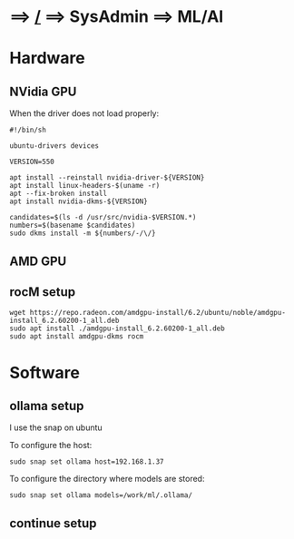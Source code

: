 # ==> [/](Blog) ==> SysAdmin ==> ML/AI

# Hardware

## NVidia GPU

When the driver does not load properly:
```
#!/bin/sh

ubuntu-drivers devices

VERSION=550

apt install --reinstall nvidia-driver-${VERSION}
apt install linux-headers-$(uname -r)
apt --fix-broken install
apt install nvidia-dkms-${VERSION}

candidates=$(ls -d /usr/src/nvidia-$VERSION.*)
numbers=$(basename $candidates)
sudo dkms install -m ${numbers/-/\/}
```


## AMD GPU

## rocM setup

```
wget https://repo.radeon.com/amdgpu-install/6.2/ubuntu/noble/amdgpu-install_6.2.60200-1_all.deb
sudo apt install ./amdgpu-install_6.2.60200-1_all.deb
sudo apt install amdgpu-dkms rocm
```

# Software

## ollama setup

I use the snap on ubuntu

To configure the host:
```
sudo snap set ollama host=192.168.1.37
```

To configure the directory where models are stored:
```
sudo snap set ollama models=/work/ml/.ollama/
```

## continue setup



